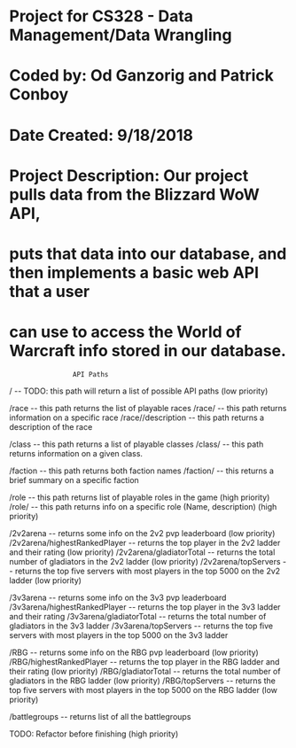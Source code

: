 # Project for CS328 - Data Management/Data Wrangling
# Coded by: Od Ganzorig and Patrick Conboy
# Date Created: 9/18/2018
# Project Description: Our project pulls data from the Blizzard WoW API,
# puts that data into our database, and then implements a basic web API that a user
# can use to access the World of Warcraft info stored in our database.


                    API Paths

/                             -- TODO: this path will return a list of possible API paths (low priority)

/race                         -- this path returns the list of playable races
/race/<raceName>              -- this path returns information on a specific race
/race/<raceName>/description  -- this path returns a description of the race

/class                        -- this path returns a list of playable classes
/class/<className>            -- this path returns information on a given class.

/faction                      -- this path returns both faction names
/faction/<factionName>        -- this returns a brief summary on a specific faction

/role                         -- this path returns list of playable roles in the game (high priority)
/role/<roleName>              -- this path returns info on a specific role (Name, description) (high priority)

/2v2arena                     -- returns some info on the 2v2 pvp leaderboard (low priority)
/2v2arena/highestRankedPlayer -- returns the top player in the 2v2 ladder and their rating (low priority)
/2v2arena/gladiatorTotal      -- returns the total number of gladiators in the 2v2 ladder (low priority)
/2v2arena/topServers          -- returns the top five servers with most players in the top 5000 on the 2v2 ladder (low priority)

/3v3arena                     -- returns some info on the 3v3 pvp leaderboard
/3v3arena/highestRankedPlayer -- returns the top player in the 3v3 ladder and their rating
/3v3arena/gladiatorTotal      -- returns the total number of gladiators in the 3v3 ladder
/3v3arena/topServers          -- returns the top five servers with most players in the top 5000 on the 3v3 ladder

/RBG                          -- returns some info on the RBG pvp leaderboard (low priority)
/RBG/highestRankedPlayer      -- returns the top player in the RBG ladder and their rating (low priority)
/RBG/gladiatorTotal           -- returns the total number of gladiators in the RBG ladder (low priority)
/RBG/topServers               -- returns the top five servers with most players in the top 5000 on the RBG ladder (low priority)

/battlegroups                 -- returns list of all the battlegroups



TODO: Refactor before finishing (high priority)

